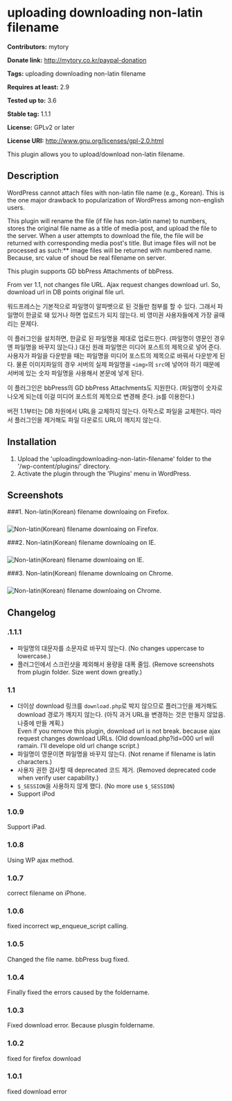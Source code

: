# uploading downloading non-latin filename #
**Contributors:** mytory
  
**Donate link:** http://mytory.co.kr/paypal-donation
  
**Tags:** uploading downloading non-latin filename
  
**Requires at least:** 2.9
  
**Tested up to:** 3.6
  
**Stable tag:** 1.1.1
  
**License:** GPLv2 or later
  
**License URI:** http://www.gnu.org/licenses/gpl-2.0.html
  

This plugin allows you to upload/download non-latin filename.

## Description ##

WordPress cannot attach files with non-latin file name (e.g., Korean). This is the one major drawback to popularization of WordPress among non-english users.

This plugin will rename the file (if file has non-latin name) to numbers, stores the original file name as a title of media post, and upload the file to the server. When a user attempts to download the file, the file will be returned with corresponding media post's title. But image files will not be processed as such:** image files will be returned with numbered name. Because, src value of shoud be real filename on server.  

This plugin supports GD bbPress Attachments of bbPress.

From ver 1.1, not changes file URL. Ajax request changes download url. So, download url in DB points original file url.

워드프레스는 기본적으로 파일명이 알파벳으로 된 것들만 첨부를 할 수 있다. 그래서 파일명이 한글로 돼 있거나 하면 업로드가 되지 않는다. 비 영미권 사용자들에게 가장 골때리는 문제다.

이 플러그인을 설치하면, 한글로 된 파일명을 제대로 업로드한다. (파일명이 영문인 경우엔 파일명을 바꾸지 않는다.) 대신 원래 파일명은 미디어 포스트의 제목으로 넣어 준다. 사용자가 파일을 다운받을 때는 파일명을 미디어 포스트의 제목으로 바꿔서 다운받게 된다. 물론 이미지파일의 경우 서버의 실제 파일명을 `<img>`의 `src`에 넣어야 하기 때문에 서버에 있는 숫자 파일명을 사용해서 본문에 넣게 된다.

이 플러그인은 bbPress의 GD bbPress Attachments도 지원한다. (파일명이 숫자로 나오게 되는데 이걸 미디어 포스트의 제목으로 변경해 준다. js를 이용한다.)

버전 1.1부터는 DB 차원에서 URL을 교체하지 않는다. 아작스로 파일을 교체한다. 따라서 플러그인을 제거해도 파일 다운로드 URL이 깨지지 않는다.

## Installation ##

1. Upload the 'uploadingdownloading-non-latin-filename' folder to the '/wp-content/plugins/' directory. 
1. Activate the plugin through the 'Plugins' menu in WordPress.

## Screenshots ##

###1. Non-latin(Korean) filename downloaing on Firefox.
###
![Non-latin(Korean) filename downloaing on Firefox.](http://s.wordpress.org/extend/plugins/uploadingdownloading-non-latin-filename/screenshot-1.png)

###2. Non-latin(Korean) filename downloaing on IE.
###
![Non-latin(Korean) filename downloaing on IE.](http://s.wordpress.org/extend/plugins/uploadingdownloading-non-latin-filename/screenshot-2.png)

###3. Non-latin(Korean) filename downloaing on Chrome.
###
![Non-latin(Korean) filename downloaing on Chrome.](http://s.wordpress.org/extend/plugins/uploadingdownloading-non-latin-filename/screenshot-3.png)


## Changelog ##

### .1.1.1 ###
* 파일명의 대문자를 소문자로 바꾸지 않는다. (No changes uppercase to lowercase.)
* 플러그인에서 스크린샷을 제외해서 용량을 대폭 줄임. (Remove screenshots from plugin folder. Size went down greatly.)

### 1.1 ###
* 더이상 download 링크를 `download.php`로 박지 않으므로 플러그인을 제거해도 download 경로가 깨지지 않는다.
  (아직 과거 URL을 변경하는 것은 만들지 않았음. 나중에 만들 계획.)    
  Even if you remove this plugin, download url is not break. because ajax request changes download URLs.
  (Old download.php?id=000 url will ramain. I'll develope old url change script.)
* 파일명이 영문이면 파일명을 바꾸지 않는다. (Not rename if filename is latin characters.)
* 사용자 권한 검사할 때 deprecated 코드 제거. (Removed deprecated code when verify user capability.)
* `$_SESSION`을 사용하지 않게 했다. (No more use `$_SESSION`)
* Support iPod

### 1.0.9 ###
Support iPad.

### 1.0.8 ###
Using WP ajax method.

### 1.0.7 ###
correct filename on iPhone.

### 1.0.6 ###
fixed incorrect wp_enqueue_script calling.

### 1.0.5 ###
Changed the file name. bbPress bug fixed.

### 1.0.4 ###
Finally fixed the errors caused by the foldername.

### 1.0.3 ###
Fixed download error. Because plusgin foldername. 

### 1.0.2 ###
fixed for firefox download

### 1.0.1 ###
fixed download error